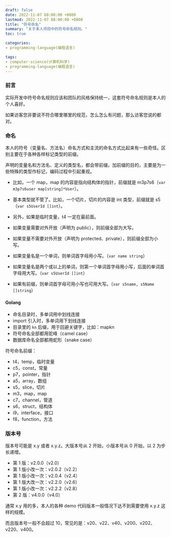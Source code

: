 ```yaml
---
draft: false
date: 2022-11-07 08:00:00 +0800
lastmod: 2022-11-07 08:00:00 +0800
title: "符号命名"
summary: "关于本人项目中的符号命名规则。"
toc: true

categories:
- programming-language(编程语言)

tags:
- computer-science(计算机科学)
- programming-language(编程语言)
---
```


### 前言

实际开发中符号命名规则应该和团队的风格保持统一，这套符号命名规则是本人的个人喜好。

如果访客您非要说不符合哪里哪里的规范，怎么怎么有问题，那么访客您说的都对。

### 命名

本人的符号（变量名、方法名）命名方式和主流的命名方式比起来有一些奇怪。区别主要在于各种各样标记类型的前缀。

声明的变量名和方法名、定义的类型名，都会带前缀。加前缀的目的，主要是为一些特殊的类型作标记，编码过程中引起重视。

- 比如，一个 map，map 的内容是指向结构体的指针，前缀就是 m3p7s6（`var m3p7s6user map[string]*User`）。
- 基本类型就不管了。比如，一个切片，切片的内容是 int 类型，前缀就是 s5（`var s5UserId []int`）。
- 另外，如果是临时变量，t4 一定在最前面。

- 如果变量需要对外开放（声明为 public），则前缀全部为大写。
- 如果变量不需要对外开放（声明为 protected、private），则前缀全部为小写。
- 如果变量名是一个单词，则单词首字母用小写。（`var name string`）
- 如果变量名是两个或以上的单词，则第一个单词首字母用小写，后面的单词首字母用大写。（`var s5UserId []int`）
- 如果有前缀，则单词首字母可用小写也可用大写。（`var s5name, s5Name []string`）

#### Golang

- 命名目录时，多单词用中划线连接
- import 引入时，多单词用下划线连接
- 目录里的 `kn` 后缀，用于回避关键字，比如：mapkn
- 符号命名全部都用驼峰（camel case）
- 数据库命名全部都用蛇形（snake case）

符号命名前缀：

- t4，temp，临时变量
- c5，const，常量
- p7，pointer，指针
- a5，array，数组
- s5，slice，切片
- m3，map，map
- c7，channel，管道
- s6，struct，结构体
- i9，interface，接口
- f8，function，方法

### 版本号

版本号可能是 x.y 或者 x.y.z。大版本号从 2 开始，小版本号从 0 开始，以 2 为步长递增。

- 第 1 版：v2.0.0（v2.0）
- 第 1 版小改一次：v2.0.2（v2.2）
- 第 1 版小改一次：v2.0.4（v2.4）
- 第 1 版大改一次：v2.2.0（v2.6）
- 第 1 版小改一次：v2.2.2（v2.8）
- 第 2 版：v4.0.0（v4.0）

通常 x.y 用的多，本人的各种 demo 代码版本一般情况下达不到需要使用 x.y.z 这样的规模。

而且版本号一般不会超过 10，常见的是：v20、v22、v40、v200、v202、v220、v400。
